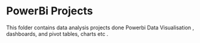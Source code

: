 # PowerBi Projects

This folder contains data analysis projects done Powerbi Data Visualisation ,  dashboards, and pivot tables, charts etc .

